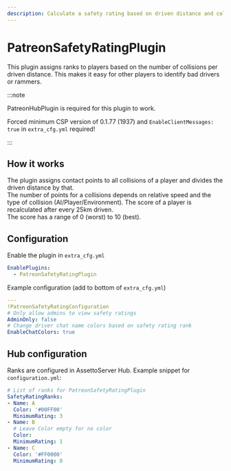 ```yaml
---
description: Calculate a safety rating based on driven distance and collisions
---
```


# PatreonSafetyRatingPlugin

This plugin assigns ranks to players based on the number of collisions per driven distance. This makes it easy for other players to identify bad drivers or rammers.

:::note

PatreonHubPlugin is required for this plugin to work.

Forced minimum CSP version of 0.1.77 (1937) and `EnableClientMessages: true` in `extra_cfg.yml` required!

:::

## How it works

The plugin assigns contact points to all collisions of a player and divides the driven distance by that.  
The number of points for a collisions depends on relative speed and the type of collision (AI/Player/Environment). The score of a player is recalculated after every 25km driven.  
The score has a range of 0 (worst) to 10 (best).

## Configuration

Enable the plugin in `extra_cfg.yml`
```yaml
EnablePlugins:
  - PatreonSafetyRatingPlugin
```
Example configuration (add to bottom of `extra_cfg.yml`)
```yaml
---
!PatreonSafetyRatingConfiguration
# Only allow admins to view safety ratings
AdminOnly: false
# Change driver chat name colors based on safety rating rank
EnableChatColors: true
```

## Hub configuration

Ranks are configured in AssettoServer Hub. Example snippet for `configuration.yml`:

```yaml
# List of ranks for PatreonSafetyRatingPlugin
SafetyRatingRanks:
- Name: A
  Color: '#00FF00'
  MinimumRating: 3
- Name: B
  # Leave Color empty for no color
  Color: 
  MinimumRating: 1
- Name: C
  Color: '#FF0000'
  MinimumRating: 0
```
